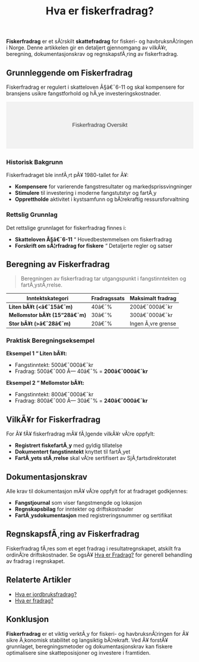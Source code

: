 ﻿---
title: "Hva er fiskerfradrag?"
meta_title: "Hva er fiskerfradrag?"
meta_description: '**Fiskerfradrag** er et sÃ¦rskilt **skattefradrag** for fiskeri- og havbruksnÃ¦ringen i Norge. Denne artikkelen gir en detaljert gjennomgang av vilkÃ¥r, beregni...'
slug: hva-er-fiskerfradrag
type: blog
layout: pages/single
---

**Fiskerfradrag** er et sÃ¦rskilt **skattefradrag** for fiskeri- og havbruksnÃ¦ringen i Norge. Denne artikkelen gir en detaljert gjennomgang av vilkÃ¥r, beregning, dokumentasjonskrav og regnskapsfÃ¸ring av fiskerfradrag.

## Grunnleggende om Fiskerfradrag

Fiskerfradrag er regulert i skatteloven Â§â€¯6-11 og skal kompensere for bransjens usikre fangstforhold og hÃ¸ye investeringskostnader.

![Fiskerfradrag Oversikt](fiskerfradrag-oversikt.svg)

### Historisk Bakgrunn

Fiskerfradraget ble innfÃ¸rt pÃ¥ 1980-tallet for Ã¥:

* **Kompensere** for varierende fangstresultater og markedsprissvingninger
* **Stimulere** til investering i moderne fangstutstyr og fartÃ¸y
* **Opprettholde** aktivitet i kystsamfunn og bÃ¦rekraftig ressursforvaltning

### Rettslig Grunnlag

Det rettslige grunnlaget for fiskerfradrag finnes i:

* **Skatteloven Â§â€¯6-11** “ Hovedbestemmelsen om fiskerfradrag
* **Forskrift om sÃ¦rfradrag for fiskere** “ Detaljerte regler og satser

## Beregning av Fiskerfradrag

> Beregningen av fiskerfradrag tar utgangspunkt i fangstinntekten og fartÃ¸ystÃ¸rrelse.

| Inntektskategori                 | Fradragssats | Maksimalt fradrag |
|----------------------------------|--------------|-------------------|
| **Liten bÃ¥t (<â€¯15â€¯m)**           | 40â€¯%         | 200â€¯000â€¯kr        |
| **Mellomstor bÃ¥t (15“28â€¯m)**     | 30â€¯%         | 300â€¯000â€¯kr        |
| **Stor bÃ¥t (>â€¯28â€¯m)**            | 20â€¯%         | Ingen Ã¸vre grense |

### Praktisk Beregningseksempel

**Eksempel 1 “ Liten bÃ¥t:**  
- Fangstinntekt: 500â€¯000â€¯kr  
- Fradrag: 500â€¯000 Ã— 40â€¯% = **200â€¯000â€¯kr**

**Eksempel 2 “ Mellomstor bÃ¥t:**  
- Fangstinntekt: 800â€¯000â€¯kr  
- Fradrag: 800â€¯000 Ã— 30â€¯% = **240â€¯000â€¯kr**

## VilkÃ¥r for Fiskerfradrag

For Ã¥ fÃ¥ fiskerfradrag mÃ¥ fÃ¸lgende vilkÃ¥r vÃ¦re oppfylt:

* **Registrert fiskefartÃ¸y** med gyldig tillatelse
* **Dokumentert fangstinntekt** knyttet til fartÃ¸yet
* **FartÃ¸yets stÃ¸rrelse** skal vÃ¦re sertifisert av SjÃ¸fartsdirektoratet

## Dokumentasjonskrav

Alle krav til dokumentasjon mÃ¥ vÃ¦re oppfylt for at fradraget godkjennes:

* **Fangstjournal** som viser fangstmengde og lokasjon
* **Regnskapsbilag** for inntekter og driftskostnader
* **FartÃ¸ysdokumentasjon** med registreringsnummer og sertifikat

## RegnskapsfÃ¸ring av Fiskerfradrag

Fiskerfradrag fÃ¸res som et eget fradrag i resultatregnskapet, atskilt fra ordinÃ¦re driftskostnader. Se ogsÃ¥ [Hva er Fradrag?](/blogs/regnskap/hva-er-fradrag "Hva er Fradrag i Regnskap? Komplett Guide til Skattefradrag og RegnskapsfÃ¸ring") for generell behandling av fradrag i regnskapet.

## Relaterte Artikler

* [Hva er jordbruksfradrag?](/blogs/regnskap/hva-er-jordbruksfradrag "Hva er Jordbruksfradrag? Komplett Guide til Landbruksfradrag og Skattefordeler")
* [Hva er fradrag?](/blogs/regnskap/hva-er-fradrag "Hva er Fradrag i Regnskap? Komplett Guide til Skattefradrag og RegnskapsfÃ¸ring")

## Konklusjon

**Fiskerfradrag** er et viktig verktÃ¸y for fiskeri- og havbruksnÃ¦ringen for Ã¥ sikre Ã¸konomisk stabilitet og langsiktig bÃ¦rekraft. Ved Ã¥ forstÃ¥ grunnlaget, beregningsmetoder og dokumentasjonskrav kan fiskere optimalisere sine skatteposisjoner og investere i framtiden.


